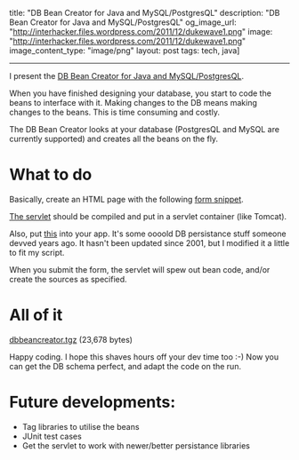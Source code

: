 title: "DB Bean Creator for Java and MySQL/PostgresQL"
description: "DB Bean Creator for Java and MySQL/PostgresQL"
og_image_url: "http://interhacker.files.wordpress.com/2011/12/dukewave1.png"
image: "http://interhacker.files.wordpress.com/2011/12/dukewave1.png"
image_content_type: "image/png"
layout: post
tags: tech, java]

---

I present the [DB Bean Creator for Java and MySQL/PostgresQL](/projects/dbbeancreator).

When you have finished designing your database, you start to code the beans to interface with it. Making changes to the DB means making changes to the beans. This is time consuming and costly.

The DB Bean Creator looks at your database (PostgresQL and MySQL are currently supported) and creates all the beans on the fly.

# What to do

Basically, create an HTML page with the following [form snippet](/projects/dbbeancreator/dbbeancreator/form.html).

[The servlet](/projects/dbbeancreator/dbbeancreator/CreateDBBean.java) should be compiled and put in a servlet container (like Tomcat).

Also, put [this](/projects/dbbeancreator/dbbeancreator/org.gjt.tw.dbobjects.tar.gz) into your app. It's some oooold DB persistance stuff someone devved years ago. It hasn't been updated since 2001, but I modified it a little to fit my script.

When you submit the form, the servlet will spew out bean code, and/or create the sources as specified.

# All of it

[dbbeancreator.tgz](/projects/dbbeancreator/dbbeancreator.tgz) (23,678 bytes)

Happy coding. I hope this shaves hours off your dev time too :-) Now you can get the DB schema perfect, and adapt the code on the run.

# Future developments:

* Tag libraries to utilise the beans
* JUnit test cases
* Get the servlet to work with newer/better persistance libraries
